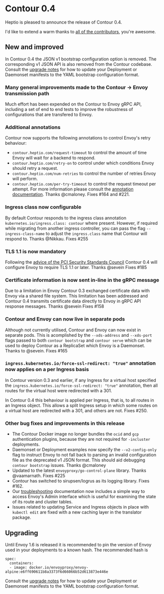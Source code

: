 # Contour 0.4

Heptio is pleased to announce the release of Contour 0.4.

I'd like to extend a warm thanks to [all of the contributors][6], you're awesome.

## New and improved

In Contour 0.4 the JSON v1 bootstrap configuration option is removed.
The corresponding v1 JSON API is also removed from the Contour codebase.
Consult the [upgrade notes][0] for how to update your Deployment or Daemonset manifests to the YAML bootstrap configuration format.

### Many general improvements made to the Contour -> Envoy transmission path

Much effort has been expended on the Contour to Envoy gRPC API, including a set of end to end tests to improve the robustness of configurations that are transfered to Envoy.

### Additional annotations

Contour now supports the following annotations to control Envoy's retry behaviour:
- `contour.heptio.com/request-timeout` to control the amount of time Envoy will wait for a backend to respond.
- `contour.heptio.com/retry-on` to control under which conditions Envoy should retry a request.
- `contour.heptio.com/num-retries` to control the number of retries Envoy will perform.
- `contour.heptio.com/per-try-timeout` to control the request timeout per attempt.
For more information please consult the [annotation documentation][4].
Thanks @cmaloney.
Fixes #164 and #221.

### Ingress class now configurable

By default Contour responds to the ingress class annotation `kubernetes.io/ingress.class: contour` where present.
However, if required while migrating from another ingress controller, you can pass the flag `--ingress-class-name` to adjust the `ingress.class` name that Contour will respond to.
Thanks @Nikkau.
Fixes #255

### TLS 1.1 is now mandatory

Following the [advice of the PCI Security Standards Council][5] Contour 0.4 will configure Envoy to require TLS 1.1 or later.
Thanks @sevein
Fixes #185

### Certificate information is now sent in-line in the gRPC message

Due to a limitation in Envoy Contour 0.3 exchanged certificate data with Envoy via a shared file system.
This limitation has been addressed and Contour 0.4 transmits certificate data directly to Envoy in gRPC API response messages. 
Thanks @sevein
Fixes #158

### Contour and Envoy can now live in separate pods

Although not currently utilised, Contour and Envoy can now exist in separate pods.
This is acomplished by the `--xds-address` and `--xds-port` flags passed to both `contour bootstrap` and `contour serve` which can be used to deploy Contour as a ReplicaSet which Envoy is a Daemonset. Thanks to @sevein. Fixes #165

### `ingress.kubernetes.io/force-ssl-redirect: "true"` annotation now applies on a per Ingress basis

In Contour version 0.3 and earlier, if any Ingress for a virtual host specified the `ingress.kubernetes.io/force-ssl-redirect: "true"` annotation, then all routes for the virtual host were redirected with a 301.

In Contour 0.4 this behaviour is applied per Ingress, that is, to all routes in an Ingress object.
This allows a split Ingress setup in which some routes on a virtual host are redirected with a 301, and others are not. 
Fixes #250.

### Other bug fixes and improvements in this release

- The Contour Docker image no longer bundles the `ocid` and `gcp` authentication plugins, because they are not required for `-incluster` deployments.
- Daemonset or Deployment examples now specify the `--v2-config-only` flag to instruct Envoy to not fall back to parsing an invalid configuration file as the deprecated v1 JSON format. This should aid debugging `contour bootstrap` issues. Thanks @cmaloney
- Updated to the latest `envoyproxy/go-control-plane` library. Thanks @vaamarnath. Fixes #225
- Contour has switched to sirupsen/logrus as its logging library. Fixes #162.
- Our [troubleshooting][3] documentation now includes a simple way to access Envoy's Admin interface which is useful for examining the state of its route and cluster tables.
- Issues related to updating Service and Ingress objects in place with `kubectl edit` are fixed with a new caching layer in the translator package. 

## Upgrading

Until Envoy 1.6 is released it is recommended to pin the version of Envoy used in your deployments to a known hash.
The recommended hash is
```
spec:
  containers:
  - image: docker.io/envoyproxy/envoy-alpine:e6ff690611b8a3373f6d66066b52d613873e446e
```
Consult the [upgrade notes][0] for how to update your Deployment or Daemonset manifests to the YAML bootstrap configuration format.

[0]: docs/upgrade.md
[1]: https://kubernetes.io/docs/concepts/services-networking/ingress/#tls
[2]: docs/tls.md
[3]: docs/troubleshooting.md
[4]: annotations.md
[5]: https://blog.pcisecuritystandards.org/are-you-ready-for-30-june-2018-sayin-goodbye-to-ssl-early-tls
[6]: https://github.com/heptio/contour/graphs/contributors
[7]: https://www.ephemera-inc.com/You-re-Awesome-p/6401.htm
